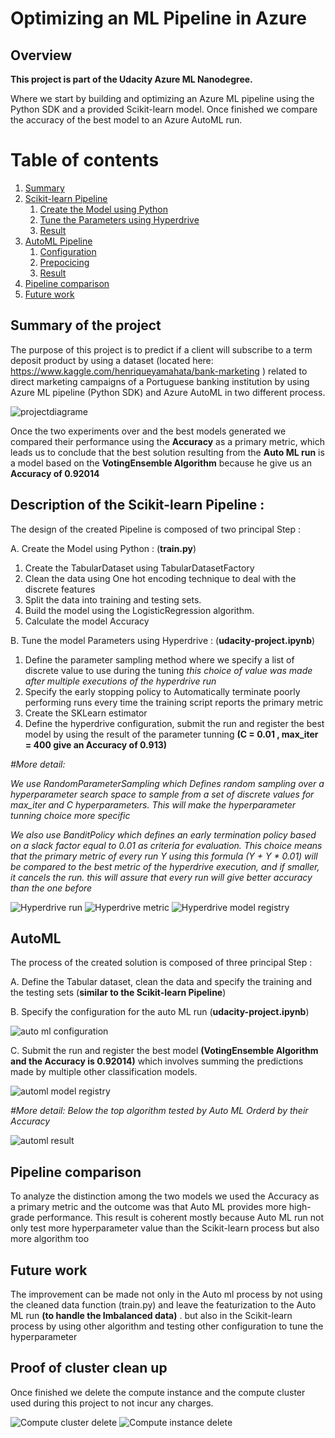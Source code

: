# Optimizing an ML Pipeline in Azure

## Overview
**This project is part of the Udacity Azure ML Nanodegree.**

Where we start by building and optimizing an Azure ML pipeline using the Python SDK and a provided Scikit-learn model. Once finished we compare the accuracy of the best model to an Azure AutoML run. 

# Table of contents
1. [Summary](#Summary)
2. [Scikit-learn Pipeline](#Scikit)
    1. [Create the Model using Python](#subparagraph1)
    2. [Tune the Parameters using Hyperdrive](#subparagraph2)
    3. [Result](#subparagraph3)
3. [AutoML Pipeline](#AutoML)
    1. [Configuration](#subparagraph11)
    2. [Prepocicing](#subparagraph12)
    3. [Result](#subparagraph13)
4. [Pipeline comparison](#comparison)
5. [Future work](#Future)


## Summary of the project <a name="Summary"></a>
The purpose of this project is to predict if a client will subscribe to a term deposit product by using a dataset  (located here: https://www.kaggle.com/henriqueyamahata/bank-marketing ) related to direct marketing campaigns of a Portuguese banking institution by using Azure ML pipeline (Python SDK) and Azure AutoML in two different process.

![projectdiagrame](projectdiagrame.png "projectdiagrame")

Once the two experiments over and the best models generated we compared their performance using the **Accuracy** as a primary metric, which leads us to conclude that the best solution resulting from the **Auto ML run** is a model based on the **VotingEnsemble Algorithm** because he give us an **Accuracy of 0.92014**

## Description of the Scikit-learn Pipeline :<a name="Scikit"></a>

The design of the created Pipeline is composed of two principal Step : 

  A. Create the Model using Python : (**train.py**) <a name="subparagraph1"></a>

1. Create the TabularDataset using TabularDatasetFactory
2. Clean the data using One hot encoding technique to deal with the discrete features 
3. Split the data into training and testing sets.
4. Build the model using the LogisticRegression algorithm.
5. Calculate the model Accuracy

  B. Tune the model Parameters using Hyperdrive  : (**udacity-project.ipynb**) <a name="subparagraph2"></a>

1. Define the parameter sampling method where we specify a list of discrete value to use during the tuning *this choice of value was made after multiple executions of the hyperdrive run*
2. Specify the early stopping policy to Automatically terminate poorly performing runs every time the training script reports the primary metric
4. Create the SKLearn estimator 
5. Define the hyperdrive configuration, submit the run and register the best model by using the result of the parameter tunning  **(C = 0.01 , max_iter = 400 give an Accuracy of 0.913)** 

*#More detail:* <a name="subparagraph3"></a>

*We use RandomParameterSampling which Defines random sampling over a hyperparameter search space to sample from a set of discrete values for max_iter and C hyperparameters. This will make the hyperparameter tunning choice more specific*

*We also use BanditPolicy which defines an early termination policy based on a slack factor equal to 0.01 as criteria for evaluation. This choice means that the primary metric of every run Y using this formula (Y + Y * 0.01) will be compared to the best metric of the hyperdrive execution, and if smaller, it cancels the run. this will assure that every run will give better accuracy than the one before*

![Hyperdrive run](b.PNG "Hyperdrive run")
![Hyperdrive metric](c.PNG "Hyperdrive metric")
![Hyperdrive model registry](d.PNG "Hyperdrive model registry")


## AutoML <a name="AutoML"></a>
<a name="subparagraph11"></a>
<a name="subparagraph12"></a>
<a name="subparagraph13"></a>


The process of the created solution is composed of three principal Step : 

  A. Define the Tabular dataset, clean  the data and specify the training and the testing sets  (**similar to the Scikit-learn Pipeline**)
  
  B. Specify the configuration for the auto ML run (**udacity-project.ipynb**)
  
  ![auto ml configuration](e.png "auto ml configuration")
  
  C. Submit the run and register the best model **(VotingEnsemble Algorithm and the Accuracy is 0.92014)** which involves summing the predictions made by multiple other classification models.
   
 ![automl model registry](g.PNG "automl model registry")
 
 *#More detail: Below the top algorithm tested by Auto ML Orderd by their Accuracy*

![automl result](f.PNG "automl result")
  
  
## Pipeline comparison <a name="comparison"></a>

To analyze the distinction among the two models we used the Accuracy as a primary metric and the outcome was that Auto ML provides more high-grade performance.
This result is coherent mostly because Auto ML run not only test more hyperparameter value than the Scikit-learn process but also more algorithm too 

## Future work <a name="Future"></a>

The improvement can be made not only in the Auto ml process by not using the cleaned data function (train.py) and leave the featurization to the Auto ML run **(to handle the Imbalanced data)** . but also in the Scikit-learn process by using other algorithm and testing other configuration to tune the hyperparameter

## Proof of cluster clean up <a name="delete"></a>

Once finished we delete the compute instance and the compute cluster used during this project to not incur any charges.

 ![Compute cluster delete](h.PNG "Compute cluster delete")
 ![Compute instance delete](i.PNG "Compute instance delete")

